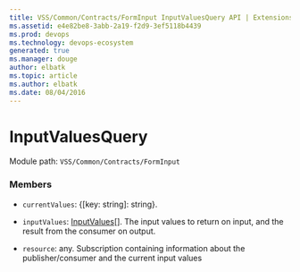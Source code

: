 ```yaml
---
title: VSS/Common/Contracts/FormInput InputValuesQuery API | Extensions for Visual Studio Team Services
ms.assetid: e4e82be8-3abb-2a19-f2d9-3ef5118b4439
ms.prod: devops
ms.technology: devops-ecosystem
generated: true
ms.manager: douge
author: elbatk
ms.topic: article
ms.author: elbatk
ms.date: 08/04/2016
---
```


# InputValuesQuery

Module path: `VSS/Common/Contracts/FormInput`


### Members

* `currentValues`: {[key: string]: string}. 

* `inputValues`: [InputValues](../../../../VSS/Common/Contracts/FormInput/InputValues.md)[]. The input values to return on input, and the result from the consumer on output.

* `resource`: any. Subscription containing information about the publisher/consumer and the current input values

